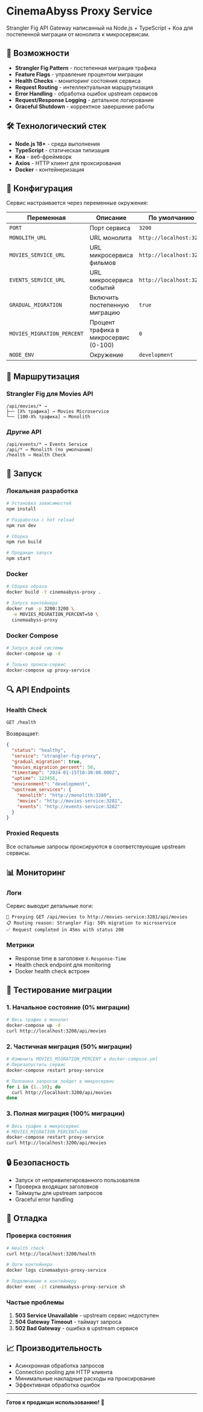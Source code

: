 # CinemaAbyss Proxy Service

Strangler Fig API Gateway написанный на Node.js + TypeScript + Koa для постепенной миграции от монолита к микросервисам.

## 🚀 Возможности

- **Strangler Fig Pattern** - постепенная миграция трафика
- **Feature Flags** - управление процентом миграции
- **Health Checks** - мониторинг состояния сервиса
- **Request Routing** - интеллектуальная маршрутизация
- **Error Handling** - обработка ошибок upstream сервисов
- **Request/Response Logging** - детальное логирование
- **Graceful Shutdown** - корректное завершение работы

## 🛠️ Технологический стек

- **Node.js 18+** - среда выполнения
- **TypeScript** - статическая типизация
- **Koa** - веб-фреймворк
- **Axios** - HTTP клиент для проксирования
- **Docker** - контейнеризация

## 📝 Конфигурация

Сервис настраивается через переменные окружения:

| Переменная                 | Описание                              | По умолчанию            |
| -------------------------- | ------------------------------------- | ----------------------- |
| `PORT`                     | Порт сервиса                          | `3200`                  |
| `MONOLITH_URL`             | URL монолита                          | `http://localhost:3280` |
| `MOVIES_SERVICE_URL`       | URL микросервиса фильмов              | `http://localhost:3281` |
| `EVENTS_SERVICE_URL`       | URL микросервиса событий              | `http://localhost:3282` |
| `GRADUAL_MIGRATION`        | Включить постепенную миграцию         | `true`                  |
| `MOVIES_MIGRATION_PERCENT` | Процент трафика в микросервис (0-100) | `0`                     |
| `NODE_ENV`                 | Окружение                             | `development`           |

## 🎯 Маршрутизация

### Strangler Fig для Movies API

```
/api/movies/* →
├── [X% трафика] → Movies Microservice
└── [100-X% трафика] → Monolith
```

### Другие API

```
/api/events/* → Events Service
/api/* → Monolith (по умолчанию)
/health → Health Check
```

## 🚦 Запуск

### Локальная разработка

```bash
# Установка зависимостей
npm install

# Разработка с hot reload
npm run dev

# Сборка
npm run build

# Продакшн запуск
npm start
```

### Docker

```bash
# Сборка образа
docker build -t cinemaabyss-proxy .

# Запуск контейнера
docker run -p 3200:3200 \
  -e MOVIES_MIGRATION_PERCENT=50 \
  cinemaabyss-proxy
```

### Docker Compose

```bash
# Запуск всей системы
docker-compose up -d

# Только прокси-сервис
docker-compose up proxy-service
```

## 🔍 API Endpoints

### Health Check

```http
GET /health
```

Возвращает:

```json
{
  "status": "healthy",
  "service": "strangler-fig-proxy",
  "gradual_migration": true,
  "movies_migration_percent": 50,
  "timestamp": "2024-01-15T10:30:00.000Z",
  "uptime": 123456,
  "environment": "development",
  "upstream_services": {
    "monolith": "http://monolith:3280",
    "movies": "http://movies-service:3281",
    "events": "http://events-service:3282"
  }
}
```

### Proxied Requests

Все остальные запросы проксируются в соответствующие upstream сервисы.

## 📊 Мониторинг

### Логи

Сервис выводит детальные логи:

```
🔀 Proxying GET /api/movies to http://movies-service:3281/api/movies
📋 Routing reason: Strangler Fig: 50% migration to microservice
✅ Request completed in 45ms with status 200
```

### Метрики

- Response time в заголовке `X-Response-Time`
- Health check endpoint для monitoring
- Docker health check встроен

## 🧪 Тестирование миграции

### 1. Начальное состояние (0% миграции)

```bash
# Весь трафик в монолит
docker-compose up -d
curl http://localhost:3200/api/movies
```

### 2. Частичная миграция (50% миграции)

```bash
# Изменить MOVIES_MIGRATION_PERCENT в docker-compose.yml
# Перезапустить сервис
docker-compose restart proxy-service

# Половина запросов пойдет в микросервис
for i in {1..10}; do
  curl http://localhost:3200/api/movies
done
```

### 3. Полная миграция (100% миграции)

```bash
# Весь трафик в микросервис
# MOVIES_MIGRATION_PERCENT=100
docker-compose restart proxy-service
curl http://localhost:3200/api/movies
```

## 🔒 Безопасность

- Запуск от непривилегированного пользователя
- Проверка входящих заголовков
- Таймауты для upstream запросов
- Graceful error handling

## 🐛 Отладка

### Проверка состояния

```bash
# Health check
curl http://localhost:3200/health

# Логи контейнера
docker logs cinemaabyss-proxy-service

# Подключение к контейнеру
docker exec -it cinemaabyss-proxy-service sh
```

### Частые проблемы

1. **503 Service Unavailable** - upstream сервис недоступен
2. **504 Gateway Timeout** - таймаут запроса
3. **502 Bad Gateway** - ошибка в upstream сервисе

## 📈 Производительность

- Асинхронная обработка запросов
- Connection pooling для HTTP клиента
- Минимальные накладные расходы на проксирование
- Эффективная обработка ошибок

---

**Готов к продакшн использованию!** 🚀
